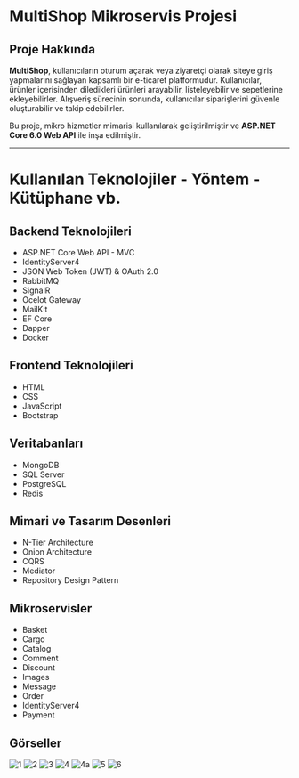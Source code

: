 # MultiShop Mikroservis Projesi 

## Proje Hakkında

**MultiShop**, kullanıcıların oturum açarak veya ziyaretçi olarak siteye giriş yapmalarını sağlayan kapsamlı bir e-ticaret platformudur. Kullanıcılar, ürünler içerisinden diledikleri ürünleri arayabilir, listeleyebilir ve sepetlerine ekleyebilirler. Alışveriş sürecinin sonunda, kullanıcılar siparişlerini güvenle oluşturabilir ve takip edebilirler.

Bu proje, mikro hizmetler mimarisi kullanılarak geliştirilmiştir ve **ASP.NET Core 6.0 Web API** ile inşa edilmiştir.

---

# Kullanılan Teknolojiler - Yöntem - Kütüphane vb.

## Backend Teknolojileri
- ASP.NET Core Web API - MVC
- IdentityServer4
- JSON Web Token (JWT) & OAuth 2.0
- RabbitMQ
- SignalR
- Ocelot Gateway
- MailKit
- EF Core
- Dapper
- Docker

## Frontend Teknolojileri
- HTML
- CSS
- JavaScript
- Bootstrap

## Veritabanları
- MongoDB
- SQL Server
- PostgreSQL
- Redis

## Mimari ve Tasarım Desenleri
- N-Tier Architecture
- Onion Architecture
- CQRS
- Mediator
- Repository Design Pattern

## Mikroservisler
- Basket
- Cargo
- Catalog
- Comment
- Discount
- Images
- Message
- Order
- IdentityServer4
- Payment

## Görseller 
![1](https://github.com/user-attachments/assets/f2622250-911a-41cc-aefe-afe3d3362460)
![2](https://github.com/user-attachments/assets/14c10495-ffc2-417f-b130-9e5b900c7504)
![3](https://github.com/user-attachments/assets/20aafb28-c73c-45ae-8296-722596e1f6d4)
![4](https://github.com/user-attachments/assets/d44677d0-a56c-44a8-8ac8-b73cb8ab1c13)
![4a](https://github.com/user-attachments/assets/bb3a6240-a5e5-4710-9d3d-fd74023a072b)
![5](https://github.com/user-attachments/assets/b50300f7-34b3-4b36-ba22-d7d0a6e1c12c)
![6](https://github.com/user-attachments/assets/a8be6841-556d-4fc2-92ee-2d647f3ef236)
